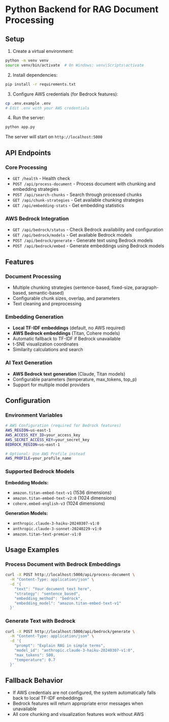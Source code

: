 # Python Backend for RAG Document Processing

## Setup

1. Create a virtual environment:
```bash
python -m venv venv
source venv/bin/activate  # On Windows: venv\Scripts\activate
```

2. Install dependencies:
```bash
pip install -r requirements.txt
```

3. Configure AWS credentials (for Bedrock features):
```bash
cp .env.example .env
# Edit .env with your AWS credentials
```

4. Run the server:
```bash
python app.py
```

The server will start on `http://localhost:5000`

## API Endpoints

### Core Processing
- `GET /health` - Health check
- `POST /api/process-document` - Process document with chunking and embedding strategies
- `POST /api/search-chunks` - Search through processed chunks
- `GET /api/chunk-strategies` - Get available chunking strategies
- `GET /api/embedding-stats` - Get embedding statistics

### AWS Bedrock Integration
- `GET /api/bedrock/status` - Check Bedrock availability and configuration
- `GET /api/bedrock/models` - Get available Bedrock models
- `POST /api/bedrock/generate` - Generate text using Bedrock models
- `POST /api/bedrock/embed` - Generate embeddings using Bedrock models

## Features

### Document Processing
- Multiple chunking strategies (sentence-based, fixed-size, paragraph-based, semantic-based)
- Configurable chunk sizes, overlap, and parameters
- Text cleaning and preprocessing

### Embedding Generation
- **Local TF-IDF embeddings** (default, no AWS required)
- **AWS Bedrock embeddings** (Titan, Cohere models)
- Automatic fallback to TF-IDF if Bedrock unavailable
- t-SNE visualization coordinates
- Similarity calculations and search

### AI Text Generation
- **AWS Bedrock text generation** (Claude, Titan models)
- Configurable parameters (temperature, max_tokens, top_p)
- Support for multiple model providers

## Configuration

### Environment Variables
```bash
# AWS Configuration (required for Bedrock features)
AWS_REGION=us-east-1
AWS_ACCESS_KEY_ID=your_access_key
AWS_SECRET_ACCESS_KEY=your_secret_key
BEDROCK_REGION=us-east-1

# Optional: Use AWS Profile instead
AWS_PROFILE=your_profile_name
```

### Supported Bedrock Models

**Embedding Models:**
- `amazon.titan-embed-text-v1` (1536 dimensions)
- `amazon.titan-embed-text-v2:0` (1024 dimensions)  
- `cohere.embed-english-v3` (1024 dimensions)

**Generation Models:**
- `anthropic.claude-3-haiku-20240307-v1:0`
- `anthropic.claude-3-sonnet-20240229-v1:0`
- `amazon.titan-text-premier-v1:0`

## Usage Examples

### Process Document with Bedrock Embeddings
```bash
curl -X POST http://localhost:5000/api/process-document \
  -H "Content-Type: application/json" \
  -d '{
    "text": "Your document text here",
    "strategy": "sentence_based",
    "embedding_method": "bedrock",
    "embedding_model": "amazon.titan-embed-text-v1"
  }'
```

### Generate Text with Bedrock
```bash
curl -X POST http://localhost:5000/api/bedrock/generate \
  -H "Content-Type: application/json" \
  -d '{
    "prompt": "Explain RAG in simple terms",
    "model_id": "anthropic.claude-3-haiku-20240307-v1:0",
    "max_tokens": 500,
    "temperature": 0.7
  }'
```

## Fallback Behavior

- If AWS credentials are not configured, the system automatically falls back to local TF-IDF embeddings
- Bedrock features will return appropriate error messages when unavailable
- All core chunking and visualization features work without AWS